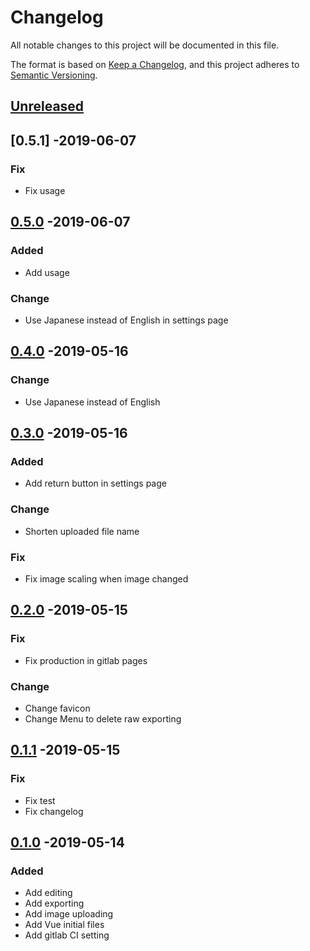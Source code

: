 # Changelog
All notable changes to this project will be documented in this file.

The format is based on [Keep a Changelog](https://keepachangelog.com/en/1.0.0/),
and this project adheres to [Semantic Versioning](https://semver.org/spec/v2.0.0.html).

## [Unreleased]

## [0.5.1] -2019-06-07
### Fix
- Fix usage

## [0.5.0] -2019-06-07
### Added
- Add usage

### Change
- Use Japanese instead of English in settings page

## [0.4.0] -2019-05-16
### Change
- Use Japanese instead of English

## [0.3.0] -2019-05-16
### Added
- Add return button in settings page

### Change
- Shorten uploaded file name

### Fix
- Fix image scaling when image changed

## [0.2.0] -2019-05-15
### Fix
- Fix production in gitlab pages

### Change
- Change favicon
- Change Menu to delete raw exporting

## [0.1.1] -2019-05-15
### Fix
- Fix test
- Fix changelog

## [0.1.0] -2019-05-14
### Added
- Add editing
- Add exporting
- Add image uploading
- Add Vue initial files
- Add gitlab CI setting

[Unreleased]: https://github.com/sankaku-deltalab/ghost-town-asymmetrix/compare/0.5.0...HEAD
[0.5.0]: https://github.com/sankaku-deltalab/ghost-town-asymmetrix/compare/0.4.0...0.5.0
[0.4.0]: https://github.com/sankaku-deltalab/ghost-town-asymmetrix/compare/0.3.0...0.4.0
[0.3.0]: https://github.com/sankaku-deltalab/ghost-town-asymmetrix/compare/0.2.0...0.3.0
[0.2.0]: https://github.com/sankaku-deltalab/ghost-town-asymmetrix/compare/0.1.1...0.2.0
[0.1.1]: https://github.com/sankaku-deltalab/ghost-town-asymmetrix/compare/0.1.0...0.1.1
[0.1.0]: https://github.com/sankaku-deltalab/ghost-town-asymmetrix/releases/tag/0.1.0

